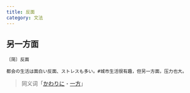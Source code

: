 ```yaml
---
title: 反面
category: 文法
---
```


## 另一方面

`〔简〕反面`

```example
都会の生活は面白い反面、ストレスも多い。#城市生活很有趣，但另一方面，压力也大。
```

> 同义词「[かわりに](kawarini)・[一方](ippou)」
